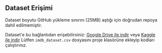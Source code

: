 ## Dataset Erişimi

Dataset boyutu GitHub yükleme sınırını (25MB) aştığı için doğrudan repoya dahil edilmemiştir.

Dataset'e bu bağlantıdan erişebilirsiniz: [Google Drive ile indir](https://drive.google.com/file/d/18Cb1PjkC-tzrAKkvTLdqeIFUaao1VoOP/view?usp=sharing)
veya [Kaggle ile indir](https://www.kaggle.com/datasets/lakshmi25npathi/imdb-dataset-of-50k-movie-reviews)
Lütfen `imdb_dataset.csv` dosyasını proje klasörüne ekleyip kodları çalıştırınız.

